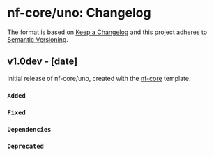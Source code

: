 # nf-core/uno: Changelog

The format is based on [Keep a Changelog](https://keepachangelog.com/en/1.0.0/)
and this project adheres to [Semantic Versioning](https://semver.org/spec/v2.0.0.html).

## v1.0dev - [date]

Initial release of nf-core/uno, created with the [nf-core](https://nf-co.re/) template.

### `Added`

### `Fixed`

### `Dependencies`

### `Deprecated`
